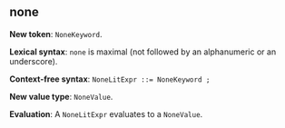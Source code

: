 ## none

**New token**: `NoneKeyword`.

**Lexical syntax**: `none` is maximal (not followed by an alphanumeric or an
underscore).

**Context-free syntax**: `NoneLitExpr ::= NoneKeyword ;`

**New value type**: `NoneValue`.

**Evaluation**: A `NoneLitExpr` evaluates to a `NoneValue`.

